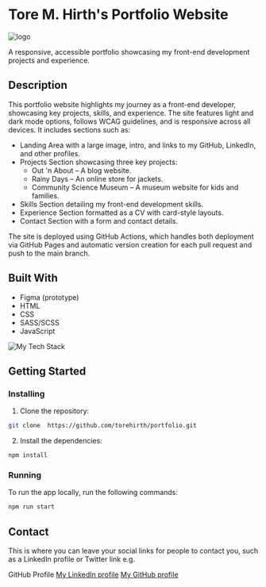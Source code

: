 # Tore M. Hirth's Portfolio Website

![logo](https://github.com/user-attachments/assets/e2d941bb-6c1a-42df-bd75-bca7cbff2bbe)

A responsive, accessible portfolio showcasing my front-end development projects and experience.

## Description

This portfolio website highlights my journey as a front-end developer, showcasing key projects, skills, and experience. The site features light and dark mode options, follows WCAG guidelines, and is responsive across all devices. It includes sections such as:

- Landing Area with a large image, intro, and links to my GitHub, LinkedIn, and other profiles.
- Projects Section showcasing three key projects:
    - Out 'n About – A blog website.
    - Rainy Days – An online store for jackets.
    - Community Science Museum – A museum website for kids and families.
- Skills Section detailing my front-end development skills.
- Experience Section formatted as a CV with card-style layouts.
- Contact Section with a form and contact details.

The site is deployed using GitHub Actions, which handles both deployment via GitHub Pages and automatic version creation for each pull request and push to the main branch.

## Built With

- Figma (prototype)
- HTML
- CSS
- SASS/SCSS
- JavaScript

<p align="left" ><img src="https://github-readme-tech-stack.vercel.app/api/cards?lineCount=1&width=900&bg=%230D1117&badge=%23161B22&border=%2321262D&titleColor=%2358A6FF&line1=git%2CGit%2C40F8FF%3Bgithub%2CGitHub%2C40F8FF%3Bvisualstudiocode%2CVS+Code%2C40F8FF%3Bfigma%2CFigma%2C40F8FF%3Bhtml5%2CHTML%2C40F8FF%3Bcss3%2CCSS%2C40F8FF%3Bjavascript%2CJavaScript%2C40F8FF%3B%2C40F8FF%3Bsass%2CSASS%2C40F8FF%3B" alt="My Tech Stack" /> </p>

## Getting Started

### Installing

1. Clone the repository:

```bash
git clone  https://github.com/torehirth/portfolio.git
```

2. Install the dependencies:

```
npm install
```

### Running

To run the app locally, run the following commands:

```bash
npm run start
```


## Contact

This is where you can leave your social links for people to contact you, such as a LinkedIn profile or Twitter link e.g.

GitHub Profile
[My LinkedIn profile](https://www.linkedin.com/in/torehirth)
[My GitHub profile](https://github.com/Torehirth)
